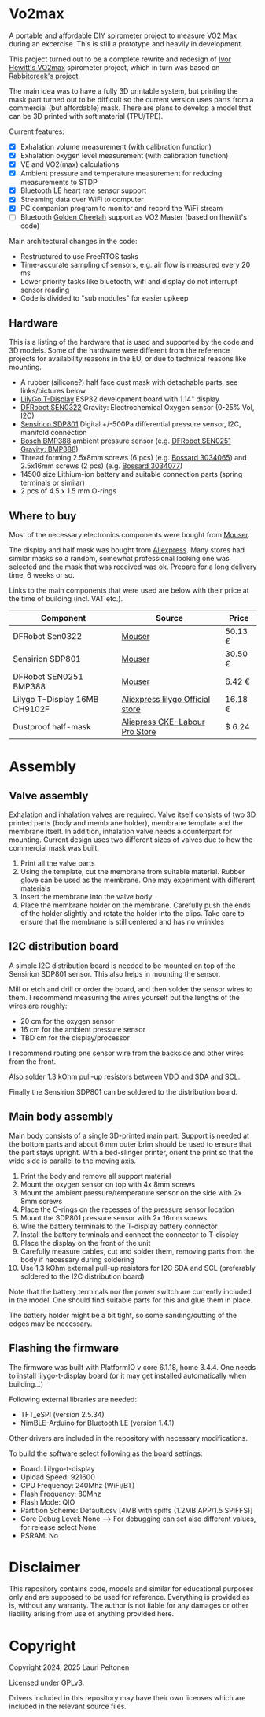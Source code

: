# Vo2max
A portable and affordable DIY [spirometer](https://en.wikipedia.org/wiki/Spirometer) project to measure [VO2 Max](https://en.wikipedia.org/wiki/VO2_max) during an excercise. This is still a prototype and heavily in development.

This project turned out to be a complete rewrite and redesign of [Ivor Hewitt's VO2max](https://github.com/ihewitt/VO2max) spirometer project, which in turn was based on [Rabbitcreek's project](https://www.instructables.com/Accurate-VO2-Max-for-Zwift-and-Strava/).

The main idea was to have a fully 3D printable system, but printing the mask part turned out to be difficult so the current version uses parts from a commercial (but affordable) mask. There are plans to develop a model that can be 3D printed with soft material (TPU/TPE).

Current features:
 - [X] Exhalation volume measurement (with calibration function)
 - [X] Exhalation oxygen level measurement (with calibration function)
 - [X] VE and VO2(max) calculations
 - [X] Ambient pressure and temperature measurement for reducing measurements to STDP 
 - [X] Bluetooth LE heart rate sensor support
 - [X] Streaming data over WiFi to computer
 - [X] PC companion program to monitor and record the WiFi stream
 - [ ] Bluetooth [Golden Cheetah](https://www.goldencheetah.org/) support as VO2 Master (based on Ihewitt's code)
 
Main architectural changes in the code:
 - Restructured to use FreeRTOS tasks
 - Time-accurate sampling of sensors, e.g. air flow is measured every 20 ms
 - Lower priority tasks like bluetooth, wifi and display do not interrupt sensor reading
 - Code is divided to "sub modules" for easier upkeep
 
## Hardware
This is a listing of the hardware that is used and supported by the code and 3D models. Some of the hardware were different from the reference projects for availability reasons in the EU, or due to technical reasons like mounting.

 - A rubber (silicone?) half face dust mask with detachable parts, see links/pictures below
 - [LilyGo T-Display](https://www.lilygo.cc/products/lilygo%C2%AE-ttgo-t-display-1-14-inch-lcd-esp32-control-board) ESP32 development board with 1.14" display
 - [DFRobot SEN0322](https://www.dfrobot.com/product-2052.html) Gravity: Electrochemical Oxygen sensor (0-25% Vol, I2C)
 - [Sensirion SDP801](https://sensirion.com/products/catalog/SDP801-500Pa/) Digital +/-500Pa differential pressure sensor, I2C, manifold connection
 - [Bosch BMP388](https://www.bosch-sensortec.com/products/environmental-sensors/pressure-sensors/bmp388/) ambient pressure sensor (e.g. [DFRobot SEN0251 Gravity: BMP388](https://www.dfrobot.com/product-1792.html))
 - Thread forming 2.5x8mm screws (6 pcs) (e.g. [Bossard 3034065](https://www.bossard.com/eshop/global-en/direct-assembly-screws/direct-assembly-screws-for-plastics/ecosyn-plast/p/82428/?category=01.200.300&index=7)) and 2.5x16mm screws (2 pcs) (e.g. [Bossard 3034077](https://www.bossard.com/eshop/global-en/direct-assembly-screws/direct-assembly-screws-for-plastics/ecosyn-plast/p/82428/?category=01.200.300&index=7))
 - 14500 size Lithium-ion battery and suitable connection parts (spring terminals or similar)
 - 2 pcs of 4.5 x 1.5 mm O-rings
 
## Where to buy
Most of the necessary electronics components were bought from [Mouser](https://eu.mouser.com/).

The display and half mask was bought from [Aliexpress](https://www.aliexpress.com). Many stores had similar masks so a random, somewhat professional looking one was selected and the mask that was received was ok. Prepare for a long delivery time, 6 weeks or so.

Links to the main components that were used are below with their price at the time of building (incl. VAT etc.).

| Component | Source | Price |
| --------- | ------ | ----- |
| DFRobot Sen0322 | [Mouser](https://eu.mouser.com/ProductDetail/DFRobot/SEN0322?qs=sPbYRqrBIVnCRTCgFw%2FJyQ%3D%3D) | 50.13 € |
| Sensirion SDP801 | [Mouser](https://eu.mouser.com/ProductDetail/Sensirion/SDP801-500Pa?qs=PzGy0jfpSMsYh%2Fiz3%252Braew%3D%3D) | 30.50 € |
| DFRobot SEN0251 BMP388 | [Mouser](https://eu.mouser.com/ProductDetail/DFRobot/SEN0251?qs=sGAEpiMZZMsvmS05OVPORkos2oZHucfRYva4AowfgwtRmiD%2F%252BmISIg%3D%3D) | 6.42 € |
| Lilygo T-Display 16MB CH9102F | [Aliexpress lilygo Official store](https://www.aliexpress.com/item/33048962331.html) | 16.18 € |
| Dustproof half-mask | [Aliepress CKE-Labour Pro Store](https://www.aliexpress.com/item/1005005820042955.html) | $ 6.24 |



# Assembly

## Valve assembly
Exhalation and inhalation valves are required. Valve itself consists of two 3D printed parts (body and membrane holder), membrane template and the membrane itself. In addition, inhalation valve needs a counterpart for mounting. Current design uses two different sizes of valves due to how the commercial mask was built.

 1. Print all the valve parts
 2. Using the template, cut the membrane from suitable material. Rubber glove can be used as the membrane. One may experiment with different materials
 3. Insert the membrane into the valve body
 4. Place the membrane holder on the membrane. Carefully push the ends of the holder slightly and rotate the holder into the clips. Take care to ensure that the membrane is still centered and has no wrinkles
 
## I2C distribution board
A simple I2C distribution board is needed to be mounted on top of the Sensirion SDP801 sensor. This also helps in mounting the sensor.

Mill or etch and drill or order the board, and then solder the sensor wires to them. I recommend measuring the wires yourself but the lengths of the wires are roughly:
 - 20 cm for the oxygen sensor
 - 16 cm for the ambient pressure sensor
 - TBD cm for the display/processor
 
I recommend routing one sensor wire from the backside and other wires from the front.

Also solder 1.3 kOhm pull-up resistors between VDD and SDA and SCL.

Finally the Sensirion SDP801 can be soldered to the distribution board.

## Main body assembly
Main body consists of a single 3D-printed main part. Support is needed at the bottom parts and about 6 mm outer brim should be used to ensure that the part stays upright. With a bed-slinger printer, orient the print so that the wide side is parallel to the moving axis.

 1. Print the body and remove all support material
 2. Mount the oxygen sensor on top with 4x 8mm screws
 3. Mount the ambient pressure/temperature sensor on the side with 2x 8mm screws
 4. Place the O-rings on the recesses of the pressure sensor location
 5. Mount the SDP801 pressure sensor with 2x 16mm screws
 6. Wire the battery terminals to the T-display battery connector
 7. Install the battery terminals and connect the connector to T-display
 6. Place the display on the front of the unit
 7. Carefully measure cables, cut and solder them, removing parts from the body if necessary during soldering
 8. Use 1.3 kOhm external pull-up resistors for I2C SDA and SCL (preferably soldered to the I2C distribution board)

Note that the battery terminals nor the power switch are currently included in the model. One should find suitable parts for this and glue them in place.

The battery holder might be a bit tight, so some sanding/cutting of the edges may be necessary.
 
## Flashing the firmware
The firmware was built with PlatformIO v core 6.1.18, home 3.4.4. One needs to install lilygo-t-display board (or it may get installed automatically when building...)

Following external libraries are needed:

 - TFT_eSPI (version 2.5.34)
 - NimBLE-Arduino for Bluetooth LE (version 1.4.1)
 
Other drivers are included in the repository with necessary modifications.

To build the software select following as the board settings:

 * Board: Lilygo-t-display
 * Upload Speed: 921600
 * CPU Frequency: 240Mhz (WiFi/BT)
 * Flash Frequency: 80Mhz
 * Flash Mode: QIO
 * Partition Scheme: Default.csv [4MB with spiffs (1.2MB APP/1.5 SPIFFS)]
 * Core Debug Level: None --> For debugging can set also different values, for release select None
 * PSRAM: No

 
# Disclaimer
This repository contains code, models and similar for educational purposes only and are supposed 
to be used for reference. Everything is provided as is, without any warranty. The author is not 
liable for any damages or other liability arising from use of anything provided here.

# Copyright
Copyright 2024, 2025 Lauri Peltonen

Licensed under GPLv3.

Drivers included in this repository may have their own licenses which are included in the relevant 
source files.

